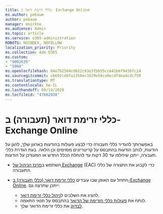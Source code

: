 ```yaml
---
title: כללי זרימת דואר ב- Exchange Online
ms.author: pebaum
author: pebaum
manager: mnirkhe
ms.audience: Admin
ms.topic: article
ms.service: o365-administration
ROBOTS: NOINDEX, NOFOLLOW
localization_priority: Priority
ms.collection: Adm_O365
ms.custom:
- "9002635"
- "5068"
ms.openlocfilehash: 84e7b2584cd622c93e3fbb55cce41b6f9436fc24
ms.sourcegitcommit: c6692ce0fa1358ec3529e59ca0ecdfdea4cdc759
ms.translationtype: MT
ms.contentlocale: he-IL
ms.lasthandoff: 09/14/2020
ms.locfileid: "47662938"
---
```

# <a name="mail-flow-transport-rules-in-exchange-online"></a>כללי זרימת דואר (תעבורה) ב- Exchange Online

באפשרותך להגדיר כללי תעבורה כדי לבצע פעולות בהודעות בארגון שלך, להגן על הודעות, לנתב הודעות בהתבסס על קריטריונים מסוימים וכן הלאה.  בעת הגדרת כללי תעבורה, ייתכן שיחלפו עד 30 דקות עד להחלת הכלל החדש או המעודכן על הודעות.

- השתמש ב[מרכז הניהול של Exchange](https://go.microsoft.com/fwlink/p/?linkid=834822) (EAC) כדי לקבוע את התצורה של כללי התעבורה.

- התחל עם האופן שבו עובדים [כללי זרימת דואר (כללי תעבורה) ב-Exchange Online](https://docs.microsoft.com/exchange/security-and-compliance/mail-flow-rules/mail-flow-rules). ייתכן שתרצה גם:

    - להציג את השלבים ל[ניהול כללי זרימת דואר](https://docs.microsoft.com/exchange/security-and-compliance/mail-flow-rules/manage-mail-flow-rules).
    - לנתח את [פעולות כללי הזרימה של הדואר](https://docs.microsoft.com/exchange/security-and-compliance/mail-flow-rules/mail-flow-rule-actions) בהתבסס על תנאי התאמה.
    - [לבדוק](https://docs.microsoft.com/exchange/security-and-compliance/mail-flow-rules/test-mail-flow-rules) את כללי זרימת הדואר שלך.
